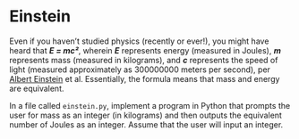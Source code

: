 # Einstein

Even if you haven’t studied physics (recently or ever!), you might have heard that ***E = mc²***, wherein ***E*** represents energy (measured in Joules), ***m*** represents mass (measured in kilograms), and ***c*** represents the speed of light (measured approximately as 300000000 meters per second), per [Albert Einstein](https://en.wikipedia.org/wiki/Albert_Einstein) et al. Essentially, the formula means that mass and energy are equivalent.

In a file called `einstein.py`, implement a program in Python that prompts the user for mass as an integer (in kilograms) and then outputs the equivalent number of Joules as an integer. Assume that the user will input an integer.

